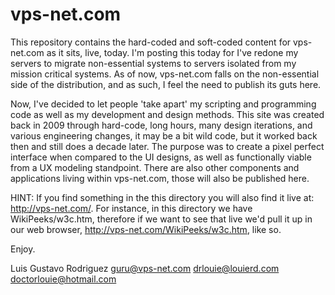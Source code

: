 # vps-net.com

This repository contains the hard-coded and soft-coded content for vps-net.com as it sits, live, today. I'm posting this today for I've redone my servers to migrate non-essential systems to servers isolated from my mission critical systems. As of now, vps-net.com falls on the non-essential side of the distribution, and as such, I feel the need to publish its guts here.

 Now, I've decided to let people 'take apart' my scripting and programming code as well as my development and design methods. This site was created back in 2009 through hard-code, long hours, many design iterations, and various engineering changes, it may be a bit wild code, but it worked back then and still does a decade later. The purpose was to create a pixel perfect interface when compared to the UI designs, as well as functionally viable from a UX modeling standpoint. There are also other components and applications living within vps-net.com, those will also be published here.

HINT: If you find something in the this directory you will also find it live at: http://vps-net.com/. For instance, in this directory we have WikiPeeks/w3c.htm, therefore if we want to see that live we'd pull it up in our web browser, http://vps-net.com/WikiPeeks/w3c.htm, like so.

Enjoy.

Luis Gustavo Rodriguez
guru@vps-net.com
drlouie@louierd.com
doctorlouie@hotmail.com
